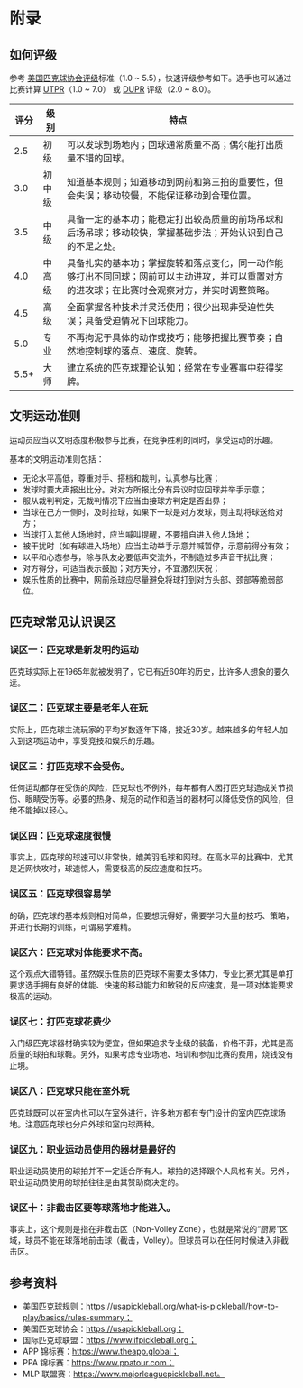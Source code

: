 # 附录

## 如何评级

参考 [美国匹克球协会评级](https://usapickleball.org/tournaments/tournament-player-ratings/player-skill-rating-definitions/)标准（1.0 \~ 5.5），快速评级参考如下。选手也可以通过比赛计算 [UTPR](https://usapickleball.org/tournaments/tournament-player-ratings/)（1.0 \~ 7.0） 或 [DUPR](https://mydupr.com) 评级（2.0 \~ 8.0）。

| 评分   | 级别  | 特点                                                                      |
| ---- | --- | ----------------------------------------------------------------------- |
| 2.5  | 初级  | 可以发球到场地内；回球通常质量不高；偶尔能打出质量不错的回球。                                         |
| 3.0  | 初中级 | 知道基本规则；知道移动到网前和第三拍的重要性，但会失误；移动较慢，不能保证移动到合理位置。                           |
| 3.5  | 中级  | 具备一定的基本功；能稳定打出较高质量的前场吊球和后场吊球；移动较快，掌握基础步法；开始认识到自己的不足之处。                  |
| 4.0  | 中高级 | 具备扎实的基本功；掌握旋转和落点变化，同一动作能够打出不同回球；网前可以主动进攻，并可以重置对方的进攻球；在比赛时会观察对方，并实时调整策略。 |
| 4.5  | 高级  | 全面掌握各种技术并灵活使用；很少出现非受迫性失误；具备受迫情况下回球能力。                                   |
| 5.0  | 专业  | 不再拘泥于具体的动作或技巧；能够把握比赛节奏；自然地控制球的落点、速度、旋转。                                 |
| 5.5+ | 大师  | 建立系统的匹克球理论认知；经常在专业赛事中获得奖牌。                                              |

## 文明运动准则

运动员应当以文明态度积极参与比赛，在竞争胜利的同时，享受运动的乐趣。

基本的文明运动准则包括：

* 无论水平高低，尊重对手、搭档和裁判，认真参与比赛；
* 发球时要大声报出比分。对对方所报比分有异议时应回球并举手示意；
* 服从裁判判定，无裁判情况下应当由接球方判定是否出界；
* 当球在己方一侧时，及时捡球，如果下一球是对方发球，则主动将球送给对方；
* 当球打入其他人场地时，应当喊叫提醒，不要擅自进入他人场地；
* 被干扰时（如有球进入场地）应当主动举手示意并喊暂停，示意前得分有效；
* 以平和心态参与，除与队友必要低声交流外，不制造过多声音干扰比赛；
* 对方得分，可适当表示鼓励；对方失分，不宜激烈庆祝；
* 娱乐性质的比赛中，网前杀球应尽量避免将球打到对方头部、颈部等脆弱部位。

## 匹克球常见认识误区

### 误区一：匹克球是新发明的运动
匹克球实际上在1965年就被发明了，它已有近60年的历史，比许多人想象的要久远。

### 误区二：匹克球主要是老年人在玩
实际上，匹克球主流玩家的平均岁数逐年下降，接近30岁。越来越多的年轻人加入到这项运动中，享受竞技和娱乐的乐趣。

### 误区三：打匹克球不会受伤。
任何运动都存在受伤的风险，匹克球也不例外，每年都有人因打匹克球造成关节损伤、眼睛受伤等。必要的热身、规范的动作和适当的器材可以降低受伤的风险，但绝不能掉以轻心。

### 误区四：匹克球速度很慢
事实上，匹克球的球速可以非常快，媲美羽毛球和网球。在高水平的比赛中，尤其是近网快攻时，球速惊人，需要极高的反应速度和技巧。

### 误区五：匹克球很容易学
的确，匹克球的基本规则相对简单，但要想玩得好，需要学习大量的技巧、策略，并进行长期的训练，可谓易学难精。

### 误区六：匹克球对体能要求不高。
这个观点大错特错。虽然娱乐性质的匹克球不需要太多体力，专业比赛尤其是单打要求选手拥有良好的体能、快速的移动能力和敏锐的反应速度，是一项对体能要求极高的运动。

### 误区七：打匹克球花费少
入门级匹克球器材确实较为便宜，但如果追求专业级的装备，价格不菲，尤其是高质量的球拍和球鞋。另外，如果考虑专业场地、培训和参加比赛的费用，烧钱没有止境。

### 误区八：匹克球只能在室外玩
匹克球既可以在室内也可以在室外进行，许多地方都有专门设计的室内匹克球场地。注意匹克球也分户外球和室内球两种。

### 误区九：职业运动员使用的器材是最好的
职业运动员使用的球拍并不一定适合所有人。球拍的选择跟个人风格有关。另外，职业运动员使用的球拍往往是由其赞助商决定的。

### 误区十：非截击区要等球落地才能进入。
事实上，这个规则是指在非截击区（Non-Volley Zone），也就是常说的“厨房”区域，球员不能在球落地前击球（截击，Volley）。但球员可以在任何时候进入非截击区。

## 参考资料

* 美国匹克球规则：https://usapickleball.org/what-is-pickleball/how-to-play/basics/rules-summary；
* 美国匹克球协会：https://usapickleball.org；
* 国际匹克球联盟：https://www.ifpickleball.org；
* APP 锦标赛：https://www.theapp.global；
* PPA 锦标赛：https://www.ppatour.com；
* MLP 联盟赛：https://www.majorleaguepickleball.net。
